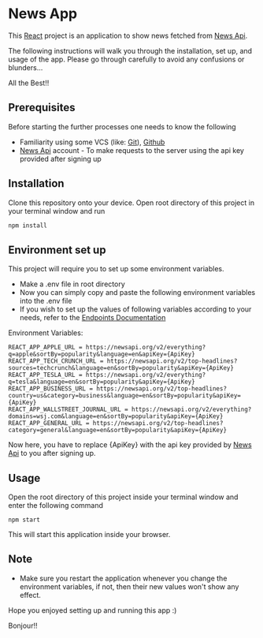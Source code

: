 # News App

This [React](https://reactjs.org/) project is an application to show news fetched from
[News Api](https://newsapi.org/).

The following instructions will walk you through the installation, set up, and usage of the app.
Please go through carefully to avoid any confusions or blunders...

All the Best!!

## Prerequisites

Before starting the further processes one needs to know the following

- Familiarity using some VCS (like: [Git](https://git-scm.com/)), [Github](https://github.com/)
- [News Api](https://newsapi.org/) account - To make requests to the server using the api key provided after signing up

## Installation

Clone this repository onto your device.
Open root directory of this project in your terminal window and run

```bash
npm install
```

## Environment set up

This project will require you to set up some environment variables.

- Make a .env file in root directory
- Now you can simply copy and paste the following environment variables into the .env file
- If you wish to set up the values of following variables according to your needs, refer to the [Endpoints Documentation](https://newsapi.org/docs/endpoints)

Environment Variables:

```notepad
REACT_APP_APPLE_URL = https://newsapi.org/v2/everything?q=apple&sortBy=popularity&language=en&apiKey={ApiKey}
REACT_APP_TECH_CRUNCH_URL = https://newsapi.org/v2/top-headlines?sources=techcrunch&language=en&sortBy=popularity&apiKey={ApiKey}
REACT_APP_TESLA_URL = https://newsapi.org/v2/everything?q=tesla&language=en&sortBy=popularity&apiKey={ApiKey}
REACT_APP_BUSINESS_URL = https://newsapi.org/v2/top-headlines?country=us&category=business&language=en&sortBy=popularity&apiKey={ApiKey}
REACT_APP_WALLSTREET_JOURNAL_URL = https://newsapi.org/v2/everything?domains=wsj.com&language=en&sortBy=popularity&apiKey={ApiKey}
REACT_APP_GENERAL_URL = https://newsapi.org/v2/top-headlines?category=general&language=en&sortBy=popularity&apiKey={ApiKey}
```

Now here, you have to replace {ApiKey} with the api key provided by [News Api](https://newsapi.org/) to you after signing up.

## Usage

Open the root directory of this project inside your terminal window and enter the following command

```
npm start
```

This will start this application inside your browser.

## Note

- Make sure you restart the application whenever you change the environment variables, if not, then their new values won't show any effect.

Hope you enjoyed setting up and running this app :)

Bonjour!!
